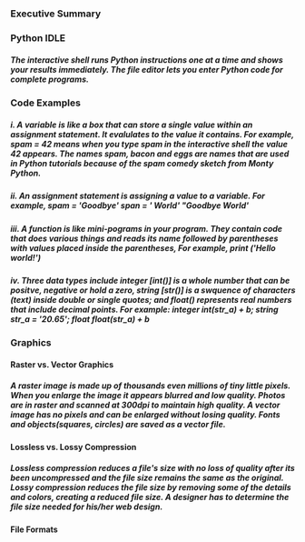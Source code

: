 ### Executive Summary

#####


### Python IDLE

##### The interactive shell runs Python instructions one at a time and shows your results immediately. The file editor lets you enter Python code for complete programs.

### Code Examples

##### i.  A variable is like a box that can store a single value within an assignment statement. It evalulates to the value it contains. For example, spam = 42 means when you type spam in the interactive shell the value 42 appears. The names spam, bacon and eggs are names that are used in Python tutorials because of the spam comedy sketch from Monty Python.
##### ii. An assignment statement is assigning a value to a variable. For example, spam = 'Goodbye' span = ' World' "Goodbye World'
##### iii. A function is like mini-pograms in your program. They contain code that does various things and reads its name followed by parentheses with values placed inside the parentheses, For example, print ('Hello world!')
##### iv. Three data types include integer [int()] is a whole number that can be positve, negative or hold a zero, string [str()] is a swquence of characters (text) inside double or single quotes; and float() represents real numbers that include decimal points. For example: integer int(str_a) + b; string str_a = '20.65'; float float(str_a) + b

### Graphics

#### Raster vs. Vector Graphics
##### A raster image is made up of thousands even millions of tiny little pixels. When you enlarge the image it appears blurred and low quality. Photos are in raster and scanned at 300dpi to maintain high quality. A vector image has no pixels and can be enlarged without losing quality. Fonts and objects(squares, circles) are saved as a vector file.

#### Lossless vs. Lossy Compression

##### Lossless compression reduces a file's size with no loss of quality after its been uncompressed and the file size remains the same as the original.  Lossy compression reduces the file size by removing some of the details and colors, creating a reduced file size. A designer has to determine the file size needed for his/her web design.

#### File Formats
